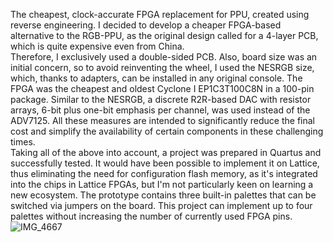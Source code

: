 The cheapest, clock-accurate FPGA replacement for PPU, created using reverse engineering.
I decided to develop a cheaper FPGA-based alternative to the RGB-PPU, as the original design called for a 4-layer PCB, which is quite expensive even from China.  
Therefore, I exclusively used a double-sided PCB. Also, board size was an initial concern, so to avoid reinventing the wheel, I used the NESRGB size, which, 
thanks to adapters, can be installed in any original console. The FPGA was the cheapest and oldest Cyclone I EP1C3T100C8N in a 100-pin package. 
Similar to the NESRGB, a discrete R2R-based DAC with resistor arrays, 6-bit plus one-bit emphasis per channel, was used instead of the ADV7125. 
All these measures are intended to significantly reduce the final cost and simplify the availability of certain components in these challenging times.  
Taking all of the above into account, a project was prepared in Quartus and successfully tested. It would have been possible to implement it on Lattice, 
thus eliminating the need for configuration flash memory, as it's integrated into the chips in Lattice FPGAs, but I'm not particularly keen on learning a new ecosystem. 
The prototype contains three built-in palettes that can be switched via jumpers on the board. 
This project can implement up to four palettes without increasing the number of currently used FPGA pins.
![IMG_4667](https://github.com/user-attachments/assets/e9c88999-64a1-4092-b504-bd58291a6566)

